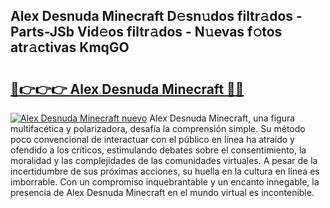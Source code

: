 ## Alex Desnuda Minecraft D𝚎sn𝚞dos filtr𝚊dos - Parts-JSb Vid𝚎os filtr𝚊dos - N𝚞evas f𝚘tos atr𝚊ctivas KmqGO

# <h2><a href="http://mb54cb.tromn.icu/?c=Alex+Desnuda+Minecraft">🔗👉👉👉 Alex Desnuda Minecraft 🔗🔗</a></h2>

[![Alex Desnuda Minecraft nuevo](https://i.imgur.com/pEAQMta.gif)](http://mb54cb.tromn.icu/?c=Alex+Desnuda+Minecraft)
Alex Desnuda Minecraft, una figura multifacética y polarizadora, desafía la comprensión simple. Su método poco convencional de interactuar con el público en línea ha atraído y ofendido a los críticos, estimulando debates sobre el consentimiento, la moralidad y las complejidades de las comunidades virtuales. A pesar de la incertidumbre de sus próximas acciones, su huella en la cultura en línea es imborrable. Con un compromiso inquebrantable y un encanto innegable, la presencia de Alex Desnuda Minecraft en el mundo virtual es incontenible.
